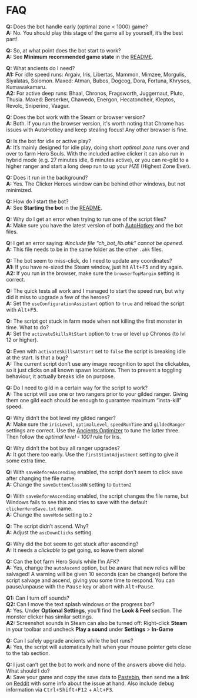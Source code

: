 # FAQ

**Q:** Does the bot handle early (optimal zone < 1000) game?  
**A:** No. You should play this stage of the game all by yourself, it’s the best part!

**Q:** So, at what point does the bot start to work?  
**A:** See __Minimum recommended game state__ in the [README](README.md).

**Q:** What ancients do I need?  
**A1:** For idle speed runs: Argaiv, Iris, Libertas, Mammon, Mimzee, Morgulis, Siyalatas, Solomon. Maxed: Atman, Bubos, Dogcog, Dora, Fortuna, Khrysos, Kumawakamaru.  
**A2:** For active deep runs: Bhaal, Chronos, Fragsworth, Juggernaut, Pluto, Thusia. Maxed: Berserker, Chawedo, Energon, Hecatoncheir, Kleptos, Revolc, Sniperino, Vaagur.

**Q:** Does the bot work with the Steam or browser version?  
**A:** Both. If you run the browser version, it's worth noting that Chrome has issues with AutoHotkey and keep stealing focus! Any other browser is fine.

**Q:** Is the bot for idle or active play?  
**A:** It’s mainly designed for idle play, doing short _optimal zone_ runs over and over to farm Hero Souls. With the included active clicker it can also run in hybrid mode (e.g. 27 minutes idle, 6 minutes active), or you can re-gild to a higher ranger and start a long deep run to up your *HZE* (Highest Zone Ever).

**Q:** Does it run in the background?  
**A:** Yes. The Clicker Heroes window can be behind other windows, but not minimized.

**Q:** How do I start the bot?  
**A:** See __Starting the bot__ in the [README](README.md).

**Q:** Why do I get an error when trying to run one of the script files?  
**A:** Make sure you have the latest version of both [AutoHotkey][] and the bot files.

**Q:** I get an error saying: *#Include file “ch_bot_lib.ahk” cannot be opened.*  
**A:** This file needs to be in the same folder as the other `.ahk` files.

**Q:** The bot seem to miss-click, do I need to update any coordinates?  
**A1:** If you have re-sized the Steam window, just hit <kbd>Alt+F5</kbd> and try again.  
**A2:** If you run in the browser, make sure the `browserTopMargin` setting is correct.

**Q:** The quick tests all work and I managed to start the speed run, but why did it miss to upgrade a few of the heroes?  
**A:** Set the `useConfigurationAssistant` option to `true` and reload the script with <kbd>Alt+F5</kbd>.

**Q:** The script got stuck in farm mode when not killing the first monster in time. What to do?  
**A:** Set the `activateSkillsAtStart` option to `true` or level up Chronos (to lvl 12 or higher).

**Q:** Even with `activateSkillsAtStart` set to `false` the script is breaking idle at the start. Is that a bug?  
**A:** The current script don’t use any image recognition to spot the clickables, so it just clicks on all known spawn locations. Then to prevent a toggling behaviour, it actually breaks idle on purpose.

**Q:** Do I need to gild in a certain way for the script to work?  
**A:** The script will use one or two rangers prior to your gilded ranger. Giving them one gild each should be enough to guarantee maximum “insta-kill” speed.

**Q:** Why didn’t the bot level my gilded ranger?  
**A:** Make sure the `irisLevel`, `optimalLevel`, `speedRunTime` and `gildedRanger` settings are correct. Use the [Ancients Optimizer][] to tune the latter three. Then follow the _optimal level - 1001_ rule for Iris.

**Q:** Why didn’t the bot buy all ranger upgrades?  
**A:** It got there too early. Use the `firstStintAdjustment` setting to give it some extra time.

**Q:** With `saveBeforeAscending` enabled, the script don't seem to click save after changing the file name.  
**A:** Change the `saveButtonClassNN` setting to `Button2`

**Q:** With `saveBeforeAscending` enabled, the script changes the file name, but Windows fails to see this and tries to save with the default `clickerHeroSave.txt` name.  
**A:** Change the `saveMode` setting to `2`

**Q:** The script didn’t ascend. Why?  
**A:** Adjust the `ascDownClicks` setting.

**Q:** Why did the bot seem to get stuck after ascending?  
**A:** It needs a *clickable* to get going, so leave them alone!

**Q:** Can the bot farm Hero Souls while I’m AFK?  
**A:** Yes, change the `autoAscend` option, but be aware that new relics will be salvaged! A warning will be given 10 seconds (can be changed) before the script salvage and ascend, giving you some time to respond. You can pause/unpause with the <kbd>Pause</kbd> key or abort with <kbd>Alt+Pause</kbd>.

**Q1:** Can I turn off sounds?  
**Q2:** Can I move the text splash windows or the progress bar?  
**A:** Yes. Under __Optional Settings__, you’ll find the __Look & Feel__ section. The monster clicker has similar settings.  
**A2:** Screenshot sounds in Steam can also be turned off: Right-click __Steam__ in your toolbar and uncheck __Play a sound__ under __Settings__ > __In-Game__

**Q:** Can I safely upgrade ancients while the bot runs?  
**A:** Yes, the script will automatically halt when your mouse pointer gets close to the tab section.

**Q:** I just can’t get the bot to work and none of the answers above did help. What should I do?  
**A:** Save your game and copy the save data to [Pastebin][], then send me a link on [Reddit][] with some info about the issue at hand. Also include debug information via <kbd>Ctrl+Shift+F12</kbd> + <kbd>Alt+F3</kbd>.

[AutoHotkey]: http://ahkscript.org/
[Ancients Optimizer]: http://s3-us-west-2.amazonaws.com/clickerheroes/ancientssoul.html
[Pastebin]: http://pastebin.com/
[Reddit]: https://www.reddit.com/user/Sw1ftb/